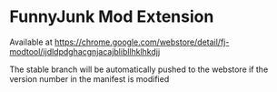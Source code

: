 # FunnyJunk Mod Extension
Available at https://chrome.google.com/webstore/detail/fj-modtool/ijdldpdghacgnjacajblibllhklhkdjj

The stable branch will be automatically pushed to the webstore if the version number in the manifest is modified
